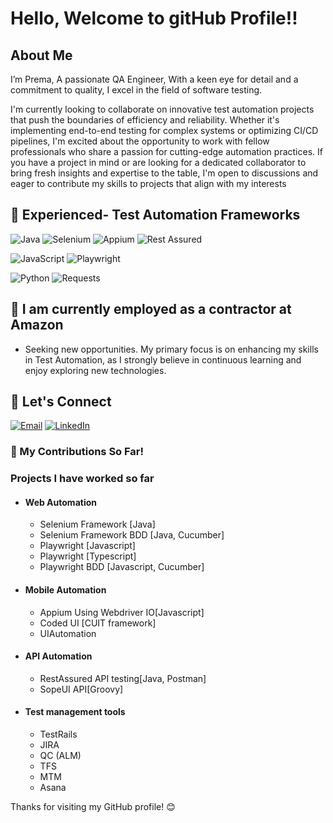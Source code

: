 #  Hello, Welcome to gitHub Profile!!
## About Me
<p>I’m Prema, A passionate QA Engineer, With a keen eye for detail and a commitment to quality, I excel in the field of software testing. <p>
<p></p> I'm currently looking to collaborate on innovative test automation projects that push the boundaries of efficiency and reliability. Whether it's implementing end-to-end testing for complex systems or optimizing CI/CD pipelines, I'm excited about the opportunity to work with fellow professionals who share a passion for cutting-edge automation practices. If you have a project in mind or are looking for a dedicated collaborator to bring fresh insights and expertise to the table, I'm open to discussions and eager to contribute my skills to projects that align with my interests
</p>

## 🔭  Experienced- Test Automation Frameworks

![Java](https://img.shields.io/badge/Java-007396?style=for-the-badge&logo=java&logoColor=white)
 ![Selenium](https://img.shields.io/badge/Selenium-43B02A?style=for-the-badge&logo=selenium&logoColor=white)
![Appium](https://img.shields.io/badge/Appium-40C4FF?style=for-the-badge&logo=appium&logoColor=white)
  ![Rest Assured](https://img.shields.io/badge/Rest%20Assured-5B47A5?style=for-the-badge&logo=rest-assured&logoColor=white)

![JavaScript](https://img.shields.io/badge/JavaScript-F7DF1E?style=for-the-badge&logo=javascript&logoColor=black)
![Playwright](https://img.shields.io/badge/Playwright-34495E?style=for-the-badge&logo=playwright&logoColor=white)

![Python](https://img.shields.io/badge/Python-3776AB?style=for-the-badge&logo=python&logoColor=white)
![Requests](https://img.shields.io/badge/Requests-2CA5E0?style=for-the-badge&logo=python&logoColor=white)

## 📝 I am currently employed as a contractor at Amazon
- Seeking new opportunities. My primary focus is on enhancing my skills in Test Automation, as I strongly believe in continuous learning and enjoy exploring new technologies.

## 📧 Let's Connect

[![Email](https://img.shields.io/badge/Email-premaneel46@gmail.com-purple)](mailto:premaneel46@gmail.com)
[![LinkedIn](https://img.shields.io/badge/LinkedIn-Profile-blue)](https://www.linkedin.com/in/prema-neelakantan-72a803125/)

### 🌱 My Contributions So Far!


<article>
	<h3>Projects I have worked so far</h3>
			<ul>
			<li><h4>Web Automation</h4></li>
			<ul style="list-style-type:circle">
				<li> Selenium Framework [Java]</li>
				<li> Selenium Framework BDD [Java, Cucumber]</li>
                <li> Playwright [Javascript] </li>
				<li> Playwright [Typescript]  </li>
				<li> Playwright BDD [Javascript, Cucumber] </li>
			</ul>
		</ul>
		<ul>
			<li><h4>Mobile Automation</h4></li>
			<ul style="list-style-type:circle">
				<li> Appium Using Webdriver IO[Javascript]</li>
               <li>Coded UI [CUIT framework]</li>
              <li> UIAutomation</li>
			</ul>	
</ul>
	<ul>
			<li><h4>API Automation</h4></li>	
			<ul style="list-style-type:circle">
				<li>  RestAssured API testing[Java, Postman]</li>
 		        <li>  SopeUI API[Groovy]</li>
			</ul>	
		</ul>
<ul>
			<li><h4>Test management tools</h4></li>
			<ul style="list-style-type:circle">
<li> TestRails</li>				
<li> JIRA</li>
<li>QC (ALM) </li>
<li>TFS</li>
<li>MTM</li>
<li>Asana</li>	
			</ul>	
</ul>
</article>

Thanks for visiting my GitHub profile! 😊




